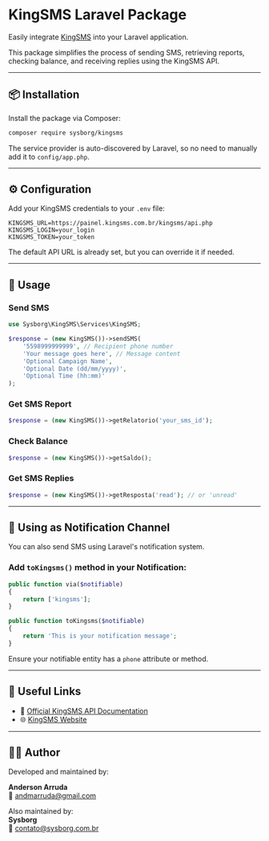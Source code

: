 # KingSMS Laravel Package

Easily integrate [KingSMS](https://www.kingsms.com.br/) into your Laravel application.

This package simplifies the process of sending SMS, retrieving reports, checking balance, and receiving replies using the KingSMS API.

---

## 📦 Installation

Install the package via Composer:

```bash
composer require sysborg/kingsms
```

The service provider is auto-discovered by Laravel, so no need to manually add it to `config/app.php`.

---

## ⚙️ Configuration

Add your KingSMS credentials to your `.env` file:

```env
KINGSMS_URL=https://painel.kingsms.com.br/kingsms/api.php
KINGSMS_LOGIN=your_login
KINGSMS_TOKEN=your_token
```

The default API URL is already set, but you can override it if needed.

---

## 🚀 Usage

### Send SMS

```php
use Sysborg\KingSMS\Services\KingSMS;

$response = (new KingSMS())->sendSMS(
    '5598999999999', // Recipient phone number
    'Your message goes here', // Message content
    'Optional Campaign Name',
    'Optional Date (dd/mm/yyyy)',
    'Optional Time (hh:mm)'
);
```

### Get SMS Report

```php
$response = (new KingSMS())->getRelatorio('your_sms_id');
```

### Check Balance

```php
$response = (new KingSMS())->getSaldo();
```

### Get SMS Replies

```php
$response = (new KingSMS())->getResposta('read'); // or 'unread'
```

---

## 🔔 Using as Notification Channel

You can also send SMS using Laravel's notification system.

### Add `toKingsms()` method in your Notification:

```php
public function via($notifiable)
{
    return ['kingsms'];
}

public function toKingsms($notifiable)
{
    return 'This is your notification message';
}
```

Ensure your notifiable entity has a `phone` attribute or method.

---

## 🔗 Useful Links

- 📘 [Official KingSMS API Documentation](https://kingsms.docs.apiary.io/#)
- 🌐 [KingSMS Website](https://www.kingsms.com.br/)

---

## 👨‍💻 Author

Developed and maintained by:

**Anderson Arruda**  
📧 [andmarruda@gmail.com](mailto:andmarruda@gmail.com)

Also maintained by:  
**Sysborg**  
📧 [contato@sysborg.com.br](mailto:contato@sysborg.com.br)